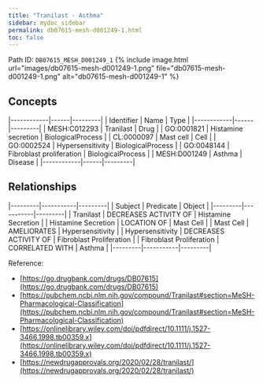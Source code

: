 ```yaml
---
title: "Tranilast - Asthma"
sidebar: mydoc_sidebar
permalink: db07615-mesh-d001249-1.html
toc: false 
---
```



Path ID: `DB07615_MESH_D001249_1`
{% include image.html url="images/db07615-mesh-d001249-1.png" file="db07615-mesh-d001249-1.png" alt="db07615-mesh-d001249-1" %}

## Concepts

|------------|------|---------|
| Identifier | Name | Type    |
|------------|------|---------|
| MESH:C012293 | Tranilast | Drug |
| GO:0001821 | Histamine secretion | BiologicalProcess |
| CL:0000097 | Mast cell | Cell |
| GO:0002524 | Hypersensitivity | BiologicalProcess |
| GO:0048144 | Fibroblast proliferation | BiologicalProcess |
| MESH:D001249 | Asthma | Disease |
|------------|------|---------|

## Relationships

|---------|-----------|---------|
| Subject | Predicate | Object  |
|---------|-----------|---------|
| Tranilast | DECREASES ACTIVITY OF | Histamine Secretion |
| Histamine Secretion | LOCATION OF | Mast Cell |
| Mast Cell | AMELIORATES | Hypersensitivity |
| Hypersensitivity | DECREASES ACTIVITY OF | Fibroblast Proliferation |
| Fibroblast Proliferation | CORRELATED WITH | Asthma |
|---------|-----------|---------|

Reference: 
  - [https://go.drugbank.com/drugs/DB07615](https://go.drugbank.com/drugs/DB07615)
  - [https://pubchem.ncbi.nlm.nih.gov/compound/Tranilast#section=MeSH-Pharmacological-Classification](https://pubchem.ncbi.nlm.nih.gov/compound/Tranilast#section=MeSH-Pharmacological-Classification)
  - [https://onlinelibrary.wiley.com/doi/pdfdirect/10.1111/j.1527-3466.1998.tb00359.x](https://onlinelibrary.wiley.com/doi/pdfdirect/10.1111/j.1527-3466.1998.tb00359.x)
  - [https://newdrugapprovals.org/2020/02/28/tranilast/](https://newdrugapprovals.org/2020/02/28/tranilast/)
